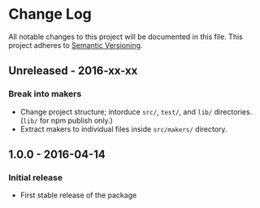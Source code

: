 # Change Log
All notable changes to this project will be documented in this file.
This project adheres to [Semantic Versioning](http://semver.org/spec/v2.0.0.html).

## Unreleased - 2016-xx-xx
### Break into makers
- Change project structure; intorduce `src/`, `test/`, and `lib/` directories. (`lib/` for npm publish only.)
- Extract makers to individual files inside `src/makers/` directory.

## 1.0.0 - 2016-04-14
### Initial release
- First stable release of the package
